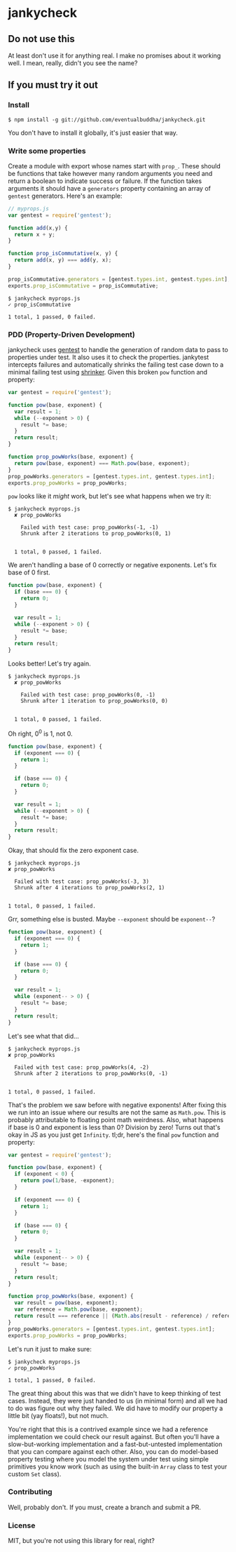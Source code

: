 # jankycheck

## Do not use this

At least don't use it for anything real. I make no promises about it working
well. I mean, really, didn't you see the name?

## If you must try it out

### Install

```
$ npm install -g git://github.com/eventualbuddha/jankycheck.git
```

You don't have to install it globally, it's just easier that way.

### Write some properties

Create a module with export whose names start with `prop_`. These should be
functions that take however many random arguments you need and return a
boolean to indicate success or failure. If the function takes arguments it
should have a `generators` property containing an array of `gentest`
generators. Here's an example:

```js
// myprops.js
var gentest = require('gentest');

function add(x,y) {
  return x + y;
}

function prop_isCommutative(x, y) {
  return add(x, y) === add(y, x);
}

prop_isCommutative.generators = [gentest.types.int, gentest.types.int];
exports.prop_isCommutative = prop_isCommutative;
```

```
$ jankycheck myprops.js
✓ prop_isCommutative

1 total, 1 passed, 0 failed.
```

### PDD (Property-Driven Development)

jankycheck uses [gentest][gentest] to handle the generation of random data to
pass to properties under test. It also uses it to check the properties.
jankytest intercepts failures and automatically shrinks the failing test case
down to a minimal failing test using [shrinker][shrinker]. Given this broken
`pow` function and property:

```js
var gentest = require('gentest');

function pow(base, exponent) {
  var result = 1;
  while (--exponent > 0) {
    result *= base;
  }
  return result;
}

function prop_powWorks(base, exponent) {
  return pow(base, exponent) === Math.pow(base, exponent);
}
prop_powWorks.generators = [gentest.types.int, gentest.types.int];
exports.prop_powWorks = prop_powWorks;
```

`pow` looks like it *might* work, but let's see what happens when we try it:

```
$ jankycheck myprops.js
  ✘ prop_powWorks

    Failed with test case: prop_powWorks(-1, -1)
    Shrunk after 2 iterations to prop_powWorks(0, 1)


  1 total, 0 passed, 1 failed.
```

We aren't handling a base of 0 correctly or negative exponents. Let's fix base
of 0 first.

```js
function pow(base, exponent) {
  if (base === 0) {
    return 0;
  }

  var result = 1;
  while (--exponent > 0) {
    result *= base;
  }
  return result;
}
```

Looks better! Let's try again.

```
$ jankycheck myprops.js
  ✘ prop_powWorks

    Failed with test case: prop_powWorks(0, -1)
    Shrunk after 1 iteration to prop_powWorks(0, 0)


  1 total, 0 passed, 1 failed.
```

Oh right, 0<sup>0</sup> is 1, not 0.

```js
function pow(base, exponent) {
  if (exponent === 0) {
    return 1;
  }

  if (base === 0) {
    return 0;
  }

  var result = 1;
  while (--exponent > 0) {
    result *= base;
  }
  return result;
}
```

Okay, that should fix the zero exponent case.

```
$ jankycheck myprops.js
✘ prop_powWorks

  Failed with test case: prop_powWorks(-3, 3)
  Shrunk after 4 iterations to prop_powWorks(2, 1)


1 total, 0 passed, 1 failed.
```

Grr, something else is busted. Maybe `--exponent` should be `exponent--`?

```js
function pow(base, exponent) {
  if (exponent === 0) {
    return 1;
  }

  if (base === 0) {
    return 0;
  }

  var result = 1;
  while (exponent-- > 0) {
    result *= base;
  }
  return result;
}
```

Let's see what that did…

```
$ jankycheck myprops.js
✘ prop_powWorks

  Failed with test case: prop_powWorks(4, -2)
  Shrunk after 2 iterations to prop_powWorks(0, -1)


1 total, 0 passed, 1 failed.
```

That's the problem we saw before with negative exponents! After fixing this we
run into an issue where our results are not the same as `Math.pow`. This is
probably attributable to floating point math weirdness. Also, what happens if
base is 0 and exponent is less than 0? Division by zero! Turns out that's okay
in JS as you just get `Infinity`. tl;dr, here's the final `pow` function and
property:

```js
var gentest = require('gentest');

function pow(base, exponent) {
  if (exponent < 0) {
    return pow(1/base, -exponent);
  }

  if (exponent === 0) {
    return 1;
  }

  if (base === 0) {
    return 0;
  }

  var result = 1;
  while (exponent-- > 0) {
    result *= base;
  }
  return result;
}

function prop_powWorks(base, exponent) {
  var result = pow(base, exponent);
  var reference = Math.pow(base, exponent);
  return result === reference || (Math.abs(result - reference) / reference) < 0.00000001;
}
prop_powWorks.generators = [gentest.types.int, gentest.types.int];
exports.prop_powWorks = prop_powWorks;
```

Let's run it just to make sure:

```
$ jankycheck myprops.js
✓ prop_powWorks

1 total, 1 passed, 0 failed.
```

The great thing about this was that we didn't have to keep thinking of test
cases. Instead, they were just handed to us (in minimal form) and all we had to
do was figure out why they failed. We did have to modify our property a little
bit (yay floats!), but not much.

You're right that this is a contrived example since we had a reference
implementation we could check our result against. But often you'll have a
slow-but-working implementation and a fast-but-untested implementation that you
can compare against each other. Also, you can do model-based property testing
where you model the system under test using simple primitives you know work
(such as using the built-in `Array` class to test your custom `Set` class).

### Contributing

Well, probably don't. If you must, create a branch and submit a PR.

### License

MIT, but you're not using this library for real, right?

[gentest]: https://github.com/graue/gentest
[shrinker]: https://github.com/eventualbuddha/shrinker
